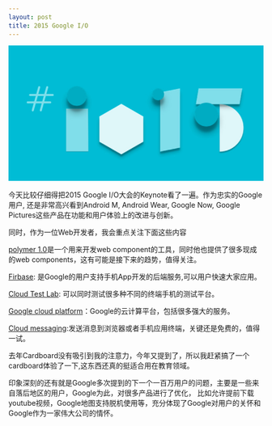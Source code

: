 ```yaml
---
layout: post
title: 2015 Google I/O
---
```

![](/images/bing_624.jpg "")

今天比较仔细得把2015 Google I/O大会的Keynote看了一遍。作为忠实的Google用户, 还是非常高兴看到Android M, Android Wear, Google Now, Google Pictures这些产品在功能和用户体验上的改进与创新。

同时，作为一位Web开发者，我会重点关注下面这些内容

[polymer 1.0](https://www.polymer-project.org/1.0/)是一个用来开发web component的工具，同时他也提供了很多现成的web components，这有可能是接下来的趋势，值得关注。

[Firbase](https://www.firebase.com/): 是Google的用户支持手机App开发的后端服务,可以用户快速大家应用。

[Cloud Test Lab](https://developers.google.com/cloud-test-lab/): 可以同时测试很多种不同的终端手机的测试平台。

[Google cloud platform](https://cloud.google.com/)：Google的云计算平台，包括很多强大的服务。

[Cloud messaging](https://developers.google.com/cloud-messaging/):发送消息到浏览器或者手机应用终端，关键还是免费的，值得一试。


去年Cardboard没有吸引到我的注意力，今年又提到了，所以我赶紧搞了一个cardboard体验了一下,这东西还真的挺适合用在教育领域。

印象深刻的还有就是Google多次提到的下一个一百万用户的问题，主要是一些来自落后地区的用户，Google为此，对很多产品进行了优化，
比如允许提前下载youtube视频，Google地图支持脱机使用等，充分体现了Google对用户的关怀和Google作为一家伟大公司的情怀。

